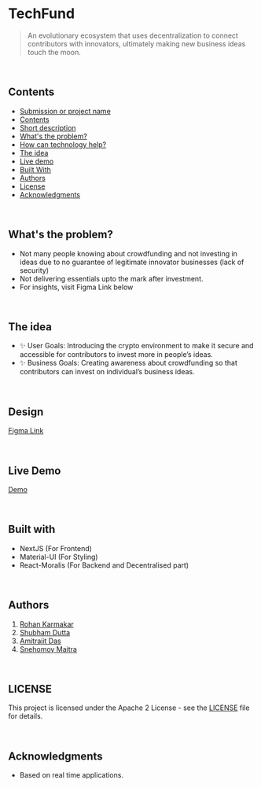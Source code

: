 # TechFund

> An evolutionary ecosystem that uses decentralization to connect contributors with innovators, ultimately making new business ideas touch the moon.

<br />

## Contents

- [Submission or project name](#submission-or-project-name)
- [Contents](#contents)
- [Short description](#short-description)
- [What's the problem?](#whats-the-problem)
- [How can technology help?](#how-can-technology-help)
- [The idea](#the-idea)
- [Live demo](#live-demo)
- [Built With](#built-with)
- [Authors](#authors)
- [License](#license)
- [Acknowledgments](#acknowledgments)

<br />

## What's the problem?
- Not many people knowing about crowdfunding and not investing in ideas due to no guarantee of legitimate innovator businesses (lack of security)
- Not delivering essentials upto the mark after investment.
- For insights, visit Figma Link below

<br />

## The idea
- ✨ User Goals: Introducing the crypto environment to make it secure and accessible for contributors to invest more in people’s ideas.
- ✨ Business Goals: Creating awareness about crowdfunding so that contributors can invest on individual’s business ideas.

<br />

## Design

[Figma Link](<https://www.figma.com/file/hozwycWVyAwh916sWzRua8/Design-Heist-(HackOverFlow)?node-id=0%3A1>)

<br />

## Live Demo

[Demo](<https://techfund.vercel.app/>)

<br />

## Built with

- NextJS (For Frontend)
- Material-UI (For Styling)
- React-Moralis (For Backend and Decentralised part)

<br />

## Authors

1.  [Rohan Karmakar](https://github.com/krohan1202)
2.  [Shubham Dutta](https://github.com/Shubhamdutta2000)
3.  [Amitrajit Das](https://github.com/AmitrajitDas)
4.  [Snehomoy Maitra](https://github.com/Snehomoy100)

<br />

## LICENSE

This project is licensed under the Apache 2 License - see the [LICENSE](LICENSE) file for details.

<br />

## Acknowledgments

- Based on real time applications.
